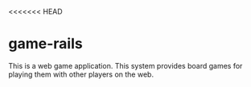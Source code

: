 <<<<<<< HEAD
# game-rails
This is a web game application. This system provides board games for playing them with other players on the web.

